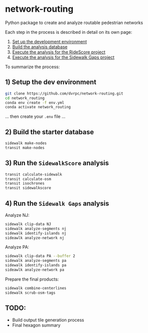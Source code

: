 # network-routing
Python package to create and analyze routable pedestrian networks

Each step in the process is described in detail on its own page:

1) [Set up the development environment](documentation/dev_environment.md)
2) [Build the analysis database](documentation/database_setup.md)
3) [Execute the analysis for the RideScore project](documentation/analysis_ridescore.md)
4) [Execute the analysis for the Sidewalk Gaps project](documentation/analysis_sidewalk_gap.md)


To summarize the process:

## 1) Setup the dev environment

```bash
git clone https://github.com/dvrpc/network-routing.git
cd network_routing
conda env create -f env.yml
conda activate network_routing
```

... then create your `.env` file ...

## 2) Build the starter database

```bash
sidewalk make-nodes
transit make-nodes
```

## 3) Run the `SidewalkScore` analysis

```bash
transit calculate-sidewalk
transit calculate-osm
transit isochrones
transit sidewalkscore
```

## 4) Run the `Sidewalk Gaps` analysis

Analyze NJ:

```bash
sidewalk clip-data NJ
sidewalk analyze-segments nj
sidewalk identify-islands nj
sideawlk analyze-network nj
```


Analyze PA:

```bash
sidewalk clip-data PA --buffer 2
sidewalk analyze-segments pa
sidewalk identify-islands pa
sideawlk analyze-network pa
```


Prepare the final products:
```bash
sidewalk combine-centerlines
sidewalk scrub-osm-tags
```

## TODO:

- Build output tile generation process
- Final hexagon summary
